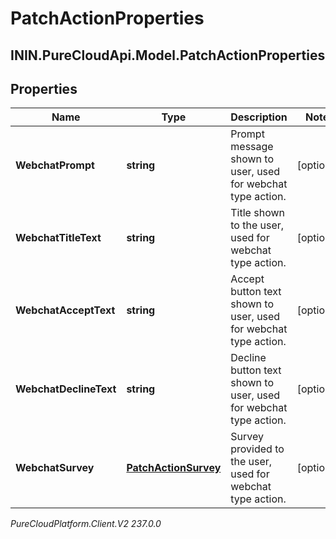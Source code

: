 # PatchActionProperties

## ININ.PureCloudApi.Model.PatchActionProperties

## Properties

|Name | Type | Description | Notes|
|------------ | ------------- | ------------- | -------------|
| **WebchatPrompt** | **string** | Prompt message shown to user, used for webchat type action. | [optional] |
| **WebchatTitleText** | **string** | Title shown to the user, used for webchat type action. | [optional] |
| **WebchatAcceptText** | **string** | Accept button text shown to user, used for webchat type action. | [optional] |
| **WebchatDeclineText** | **string** | Decline button text shown to user, used for webchat type action. | [optional] |
| **WebchatSurvey** | [**PatchActionSurvey**](PatchActionSurvey) | Survey provided to the user, used for webchat type action. | [optional] |



_PureCloudPlatform.Client.V2 237.0.0_
